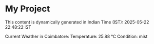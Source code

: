 # My Project

This content is dynamically generated in Indian Time (IST): 2025-05-22 22:48:22 IST


Current Weather in Coimbatore:
Temperature: 25.88 °C
Condition: mist
